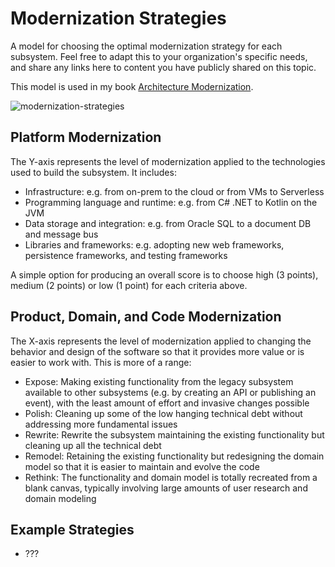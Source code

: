 # Modernization Strategies
A model for choosing the optimal modernization strategy for each subsystem. Feel free to adapt this to your organization's specific needs, and share any links here to content you have publicly shared on this topic.

This model is used in my book [Architecture Modernization](https://www.manning.com/books/architecture-modernization). 

![modernization-strategies](https://user-images.githubusercontent.com/692094/230796861-c8d2cd3b-aa75-4f02-a3ff-ba29e592b2f0.jpg)

## Platform Modernization

The Y-axis represents the level of modernization applied to the technologies used to build the subsystem. It includes:

- Infrastructure: e.g. from on-prem to the cloud or from VMs to Serverless
- Programming language and runtime: e.g. from C# .NET to Kotlin on the JVM
- Data storage and integration: e.g. from Oracle SQL to a document DB and message bus
- Libraries and frameworks: e.g. adopting new web frameworks, persistence frameworks, and testing frameworks

A simple option for producing an overall score is to choose high (3 points), medium (2 points) or low (1 point) for each criteria above.

## Product, Domain, and Code Modernization

The X-axis represents the level of modernization applied to changing the behavior and design of the software so that it provides more value or is easier to work with. This is more of a range:

- Expose: Making existing functionality from the legacy subsystem available to other subsystems (e.g. by creating an API or publishing an event), with the least amount of effort and invasive changes possible
- Polish: Cleaning up some of the low hanging technical debt without addressing more fundamental issues
- Rewrite: Rewrite the subsystem maintaining the existing functionality but cleaning up all the technical debt 
- Remodel: Retaining the existing functionality but redesigning the domain model so that it is easier to maintain and evolve the code 
- Rethink: The functionality and domain model is totally recreated from a blank canvas, typically involving large amounts of user research and domain modeling

## Example Strategies

- ???

